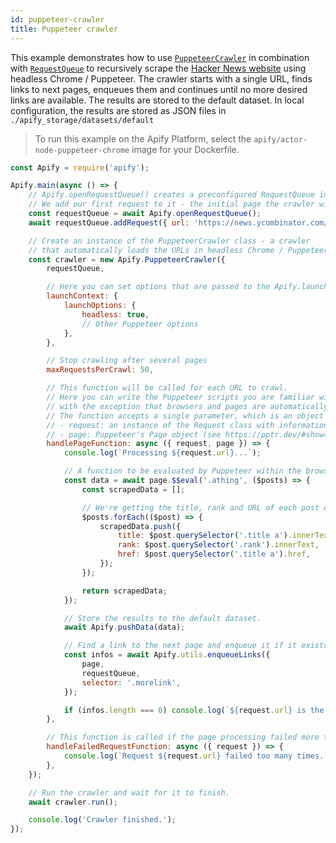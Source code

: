 ```yaml
---
id: puppeteer-crawler
title: Puppeteer crawler
---
```


 This example demonstrates how to use [`PuppeteerCrawler`](/docs/api/puppeteer-crawler)
 in combination with [`RequestQueue`](/docs/api/request-queue) to recursively scrape the
 [Hacker News website](https://news.ycombinator.com) using headless Chrome / Puppeteer.
 The crawler starts with a single URL, finds links to next pages,
 enqueues them and continues until no more desired links are available.
 The results are stored to the default dataset. In local configuration, the results are stored as 
 JSON files in `./apify_storage/datasets/default`

> To run this example on the Apify Platform, select the `apify/actor-node-puppeteer-chrome` image for your Dockerfile.

```javascript
const Apify = require('apify');

Apify.main(async () => {
    // Apify.openRequestQueue() creates a preconfigured RequestQueue instance.
    // We add our first request to it - the initial page the crawler will visit.
    const requestQueue = await Apify.openRequestQueue();
    await requestQueue.addRequest({ url: 'https://news.ycombinator.com/' });

    // Create an instance of the PuppeteerCrawler class - a crawler
    // that automatically loads the URLs in headless Chrome / Puppeteer.
    const crawler = new Apify.PuppeteerCrawler({
        requestQueue,

        // Here you can set options that are passed to the Apify.launchPuppeteer() function.
        launchContext: {
            launchOptions: {
                headless: true,
                // Other Puppeteer options
            },
        },

        // Stop crawling after several pages
        maxRequestsPerCrawl: 50,

        // This function will be called for each URL to crawl.
        // Here you can write the Puppeteer scripts you are familiar with,
        // with the exception that browsers and pages are automatically managed by the Apify SDK.
        // The function accepts a single parameter, which is an object with the following fields:
        // - request: an instance of the Request class with information such as URL and HTTP method
        // - page: Puppeteer's Page object (see https://pptr.dev/#show=api-class-page)
        handlePageFunction: async ({ request, page }) => {
            console.log(`Processing ${request.url}...`);

            // A function to be evaluated by Puppeteer within the browser context.
            const data = await page.$$eval('.athing', ($posts) => {
                const scrapedData = [];

                // We're getting the title, rank and URL of each post on Hacker News.
                $posts.forEach(($post) => {
                    scrapedData.push({
                        title: $post.querySelector('.title a').innerText,
                        rank: $post.querySelector('.rank').innerText,
                        href: $post.querySelector('.title a').href,
                    });
                });

                return scrapedData;
            });

            // Store the results to the default dataset.
            await Apify.pushData(data);

            // Find a link to the next page and enqueue it if it exists.
            const infos = await Apify.utils.enqueueLinks({
                page,
                requestQueue,
                selector: '.morelink',
            });

            if (infos.length === 0) console.log(`${request.url} is the last page!`);
        },

        // This function is called if the page processing failed more than maxRequestRetries+1 times.
        handleFailedRequestFunction: async ({ request }) => {
            console.log(`Request ${request.url} failed too many times.`);
        },
    });

    // Run the crawler and wait for it to finish.
    await crawler.run();

    console.log('Crawler finished.');
});
```
